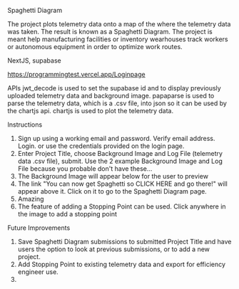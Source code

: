 Spaghetti Diagram 

The project plots telemetry data onto a map of the where the telemetry data was taken.  The result is known as a Spaghetti Diagram.  The project is meant help manufacturing facilities or inventory wearhouses track workers or autonomous equipment in order to optimize work routes.

NextJS, supabase

https://programmingtest.vercel.app/Loginpage

APIs
jwt_decode is used to set the supabase id and to display previously uploaded telemetry data and background image.
papaparse is used to parse the telemetry data, which is a .csv file, into json so it can be used by the chartjs api.
chartjs is used to plot the telemetry data.

Instructions
1. Sign up using a working email and password.  Verify email address. Login.
or
use the credentials provided on the login page.
2. Enter Project Title, choose Background Image and Log File (telemetry data .csv file), submit.
Use the 2 example Background Image and Log File because you probable don't have these...
3. The Background Image will appear below for the user to preview
4. The link "You can now get Spaghetti so CLICK HERE and go there!" will appear above it.  Click on it to go to the Spaghetti Diagram page.
5. Amazing
6. The feature of adding a Stopping Point can be used.  Click anywhere in the image to add a stopping point

Future Improvements
1. Save Spaghetti Diagram submissions to submitted Project Title and have users the option to look at previous submissions, or to add a new project.
2. Add Stopping Point to existing telemetry data and export for efficiency engineer use.
3. 


